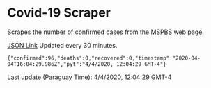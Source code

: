 # Covid-19 Scraper

Scrapes the number of confirmed cases from the [MSPBS](https://www.mspbs.gov.py/covid-19.php) web page.

[JSON Link](https://jmayalag.github.io/covid19-scrape/cases.json)
Updated every 30 minutes.
```
{"confirmed":96,"deaths":0,"recovered":0,"timestamp":"2020-04-04T16:04:29.986Z","pyt":"4/4/2020, 12:04:29 GMT-4"}
```
Last update (Paraguay Time): 4/4/2020, 12:04:29 GMT-4